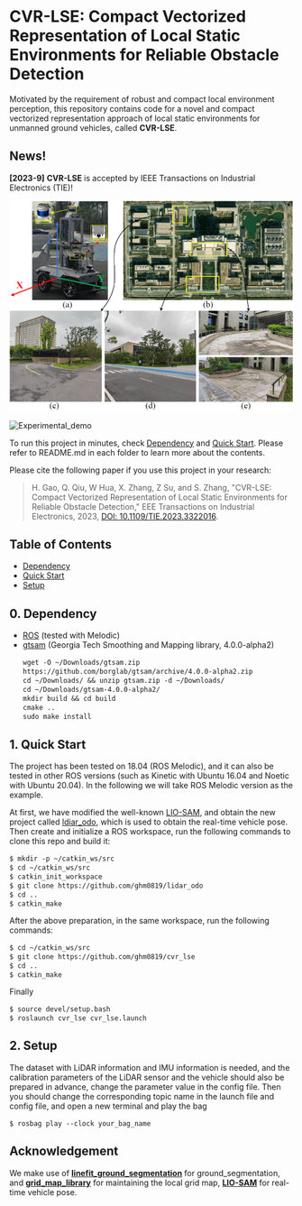 # CVR-LSE: Compact Vectorized Representation of Local Static Environments for Reliable Obstacle Detection
Motivated by the requirement of robust and compact local environment perception, this repository contains code for a novel and compact vectorized representation approach of local static environments for unmanned ground vehicles, called **CVR-LSE**.

## News!

**[2023-9]** **CVR-LSE** is accepted by IEEE Transactions on Industrial Electronics (TIE)! 



![Experimental_setup](./pic/experiment_setup.png)

![Experimental_demo](./pic/experiment_demo.gif)

To run this project in minutes, check  [Dependency](#0-Dependency) and [Quick Start](#1-Quick-Start). Please refer to README.md in each folder to learn more about the contents.

Please cite the following paper if you use this project in your research: 

> H. Gao, Q. Qiu, W Hua, X. Zhang, Z Su, and S. Zhang, "CVR-LSE: Compact Vectorized  Representation of Local Static Environments for Reliable Obstacle Detection," EEE Transactions on Industrial Electronics, 2023, [ DOl: 10.1109/TIE.2023.3322016](https://arxiv.org/abs/2206.06635).

## Table of Contents

* [Dependency](#0-Dependency)
* [Quick Start](#1-Quick-Start)
* [Setup](#2-Setup)

## 0. Dependency
- [ROS](http://wiki.ros.org/ROS/Installation) (tested with Melodic)
- [gtsam](https://github.com/borglab/gtsam/releases) (Georgia Tech Smoothing and Mapping library, 4.0.0-alpha2)
  ```
  wget -O ~/Downloads/gtsam.zip https://github.com/borglab/gtsam/archive/4.0.0-alpha2.zip
  cd ~/Downloads/ && unzip gtsam.zip -d ~/Downloads/
  cd ~/Downloads/gtsam-4.0.0-alpha2/
  mkdir build && cd build
  cmake ..
  sudo make install
  ```

## 1. Quick Start

The project has been tested on 18.04 (ROS Melodic), and it can also be tested in other ROS versions (such as Kinetic with Ubuntu 16.04 and Noetic with Ubuntu 20.04). In the following we will take ROS Melodic version as the example. 

At first, we have modified the well-known [LIO-SAM](https://github.com/TixiaoShan/LIO-SAM), and obtain the new project called [ldiar_odo](https://github.com/ghm0819/lidar_odo), which is used to obtain the real-time vehicle pose. Then create and initialize a ROS workspace, run the following commands to clone this repo and build it:

```
$ mkdir -p ~/catkin_ws/src
$ cd ~/catkin_ws/src
$ catkin_init_workspace
$ git clone https://github.com/ghm0819/lidar_odo
$ cd ..
$ catkin_make
```

After the above preparation, in the same workspace, run the following commands:

```
$ cd ~/catkin_ws/src
$ git clone https://github.com/ghm0819/cvr_lse
$ cd ..
$ catkin_make
```

Finally

```
$ source devel/setup.bash
$ roslaunch cvr_lse cvr_lse.launch
```

## 2. Setup

The dataset with LiDAR information and IMU information is needed, and the calibration parameters of the LiDAR sensor and the vehicle should also be prepared in advance, change the parameter value in the config file. Then you should change the corresponding topic name in the launch file and config file, and open a new terminal and  play the bag

```
$ rosbag play --clock your_bag_name 
```

## Acknowledgement

We make use of [**linefit_ground_segmentation**](https://github.com/lorenwel/linefit_ground_segmentation) for ground_segmentation, and [**grid_map_library**](https://github.com/ANYbotics/grid_map) for maintaining the local grid map, [**LIO-SAM**](https://github.com/TixiaoShan/LIO-SAM) for real-time vehicle pose.

